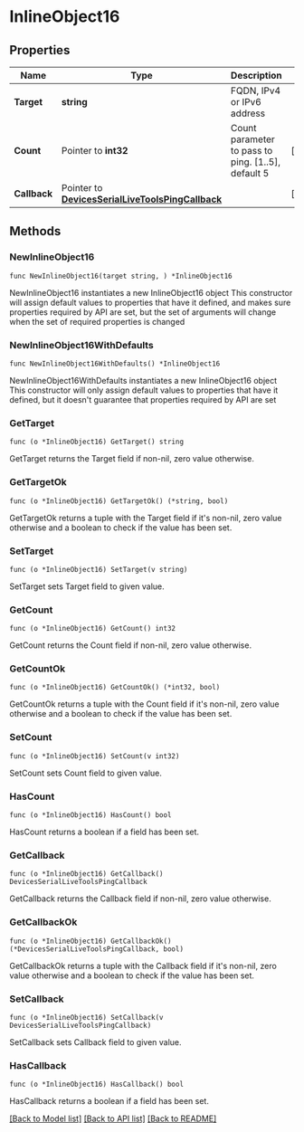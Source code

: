 # InlineObject16

## Properties

Name | Type | Description | Notes
------------ | ------------- | ------------- | -------------
**Target** | **string** | FQDN, IPv4 or IPv6 address | 
**Count** | Pointer to **int32** | Count parameter to pass to ping. [1..5], default 5 | [optional] 
**Callback** | Pointer to [**DevicesSerialLiveToolsPingCallback**](DevicesSerialLiveToolsPingCallback.md) |  | [optional] 

## Methods

### NewInlineObject16

`func NewInlineObject16(target string, ) *InlineObject16`

NewInlineObject16 instantiates a new InlineObject16 object
This constructor will assign default values to properties that have it defined,
and makes sure properties required by API are set, but the set of arguments
will change when the set of required properties is changed

### NewInlineObject16WithDefaults

`func NewInlineObject16WithDefaults() *InlineObject16`

NewInlineObject16WithDefaults instantiates a new InlineObject16 object
This constructor will only assign default values to properties that have it defined,
but it doesn't guarantee that properties required by API are set

### GetTarget

`func (o *InlineObject16) GetTarget() string`

GetTarget returns the Target field if non-nil, zero value otherwise.

### GetTargetOk

`func (o *InlineObject16) GetTargetOk() (*string, bool)`

GetTargetOk returns a tuple with the Target field if it's non-nil, zero value otherwise
and a boolean to check if the value has been set.

### SetTarget

`func (o *InlineObject16) SetTarget(v string)`

SetTarget sets Target field to given value.


### GetCount

`func (o *InlineObject16) GetCount() int32`

GetCount returns the Count field if non-nil, zero value otherwise.

### GetCountOk

`func (o *InlineObject16) GetCountOk() (*int32, bool)`

GetCountOk returns a tuple with the Count field if it's non-nil, zero value otherwise
and a boolean to check if the value has been set.

### SetCount

`func (o *InlineObject16) SetCount(v int32)`

SetCount sets Count field to given value.

### HasCount

`func (o *InlineObject16) HasCount() bool`

HasCount returns a boolean if a field has been set.

### GetCallback

`func (o *InlineObject16) GetCallback() DevicesSerialLiveToolsPingCallback`

GetCallback returns the Callback field if non-nil, zero value otherwise.

### GetCallbackOk

`func (o *InlineObject16) GetCallbackOk() (*DevicesSerialLiveToolsPingCallback, bool)`

GetCallbackOk returns a tuple with the Callback field if it's non-nil, zero value otherwise
and a boolean to check if the value has been set.

### SetCallback

`func (o *InlineObject16) SetCallback(v DevicesSerialLiveToolsPingCallback)`

SetCallback sets Callback field to given value.

### HasCallback

`func (o *InlineObject16) HasCallback() bool`

HasCallback returns a boolean if a field has been set.


[[Back to Model list]](../README.md#documentation-for-models) [[Back to API list]](../README.md#documentation-for-api-endpoints) [[Back to README]](../README.md)


